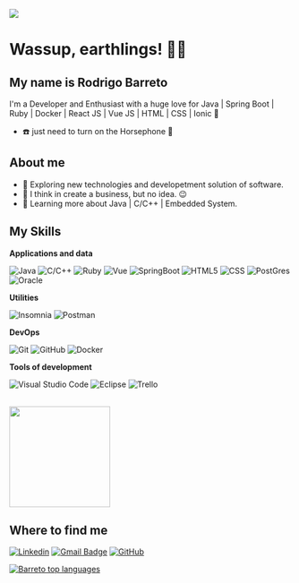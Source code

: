 ![](https://komarev.com/ghpvc/?username=iuricode&color=006bed)

<h1>Wassup, earthlings! 🖖🏽 </h1>  

## My name is Rodrigo Barreto
  I'm a Developer and Enthusiast with a huge love for Java | Spring Boot | Ruby | Docker | React JS | Vue JS | HTML | CSS | Ionic 🚀 

- :telephone: just need to turn on the Horsephone 🐎

## About me

- 🤔 Exploring new technologies and developetment solution of software.
- 💼 I think in create a business, but no idea. 😉
- 🌱 Learning more about Java | C/C++ | Embedded System.

## My Skills

**Applications and data**

![Java](https://img.shields.io/badge/Java-ED8B00?style=flat&logo=openjdk&logoColor=white)
![C/C++](https://img.shields.io/badge/-C/C++-333333?style=flat&logo=C%2B%2B&logoColor=00599C)
![Ruby](https://img.shields.io/badge/Ruby_on_Rails-CC0000?style=flat&logo=ruby-on-rails&logoColor=white)
![Vue](https://img.shields.io/badge/Vue.js-35495E?style=flat&logo=vuedotjs&logoColor=4FC08D)
![SpringBoot](https://img.shields.io/badge/SpringBoot-6DB33F?style=flat-square&logo=Spring&logoColor=white)
![HTML5](https://img.shields.io/badge/-HTML5-333333?style=flat&logo=HTML5)
![CSS](https://img.shields.io/badge/-CSS-333333?style=flat&logo=CSS3&logoColor=1572B6)
![PostGres](https://img.shields.io/badge/postgresql-4169e1?style=flat&logo=postgresql&logoColor=white)
![Oracle](https://img.shields.io/badge/Oracle-F80000?style=flat&logo=Oracle&logoColor=white)

**Utilities**

![Insomnia](https://img.shields.io/badge/-Insomnia-333333?style=flat&logo=insomnia)
![Postman](https://img.shields.io/badge/-Postman-333333?style=flat&logo=postman)

**DevOps**

![Git](https://img.shields.io/badge/-Git-333333?style=flat&logo=git)
![GitHub](https://img.shields.io/badge/-GitHub-333333?style=flat&logo=github)
![Docker](https://img.shields.io/badge/-Docker-333333?style=flat&logo=docker) 

**Tools of development**

![Visual Studio Code](https://img.shields.io/badge/Visual%20Studio%20Code-007ACC?style-flat&logo=visualstudiocode&logoColor=fff)
![Eclipse](https://img.shields.io/badge/-Eclipse-333333?style=flat&logo=eclipse-ide&logoColor=2C2255)
![Trello](https://img.shields.io/badge/-Trello-333333?style=flat&logo=trello&logoColor=007ACC)

<br/>

<a href="(https://github.com/rodrigo1408/rodrigo1408)" title="Perfil Rodrigo">
  <img height="180em" src="https://github-readme-stats.vercel.app/api?username=rodrigo1408&theme=dracula&show_icons=true" />
</a>

## Where to find me

[![Linkedin](https://img.shields.io/badge/-Rodrigo-blue?style=flat-square&logo=Linkedin&logoColor=white&link=https://www.linkedin.com/in/rodrigo-barreto-2b1ba6129/)](https://www.linkedin.com/in/rodrigo-barreto-2b1ba6129/)
[![Gmail Badge](https://img.shields.io/badge/-rodrigobarreto744@email.com-006bed?style=flat-square&logo=Gmail&logoColor=white&link=mailto:rodrigobarreto744@gmail.com)](mailto:rodrigobarreto744@gmail.com)
[![GitHub](https://img.shields.io/github/followers/rodrigo1408?label=follow&style=social)](https://github.com/rodrigo1408)
<div align="left">
  
[![Barreto top languages](https://github-readme-stats.vercel.app/api/top-langs/?username=rodrigo1408&theme=dark)](https://github.com/anuraghazra/github-readme-stats) 
</div>



